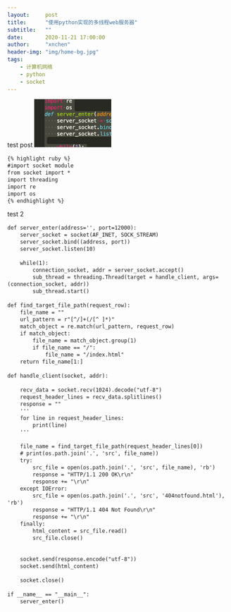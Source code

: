 ```yaml
---
layout:     post
title:      "使用python实现的多线程web服务器"
subtitle:   ""
date:       2020-11-21 17:00:00
author:     "xnchen"
header-img: "img/home-bg.jpg"
tags:
    - 计算机网络
    - python
    - socket
---
```


test post
![](/asset/.2020-11-21-使用python实现的web服务器实验存档_images/166f1748.png)

    {% highlight ruby %}
    #import socket module
    from socket import *
    import threading
    import re
    import os
    {% endhighlight %}
    
test 2

    def server_enter(address='', port=12000):
        server_socket = socket(AF_INET, SOCK_STREAM)
        server_socket.bind((address, port))
        server_socket.listen(10)
    
        while(1):
            connection_socket, addr = server_socket.accept()
            sub_thread = threading.Thread(target = handle_client, args=(connection_socket, addr))
            sub_thread.start()
    
    def find_target_file_path(request_row):
        file_name = ""
        url_pattern = r"[^/]+(/[^ ]*)"
        match_object = re.match(url_pattern, request_row)
        if match_object:
            file_name = match_object.group(1)
            if file_name == "/":
                file_name = "/index.html"
        return file_name[1:]
    
    def handle_client(socket, addr):
    
        recv_data = socket.recv(1024).decode("utf-8")
        request_header_lines = recv_data.splitlines()
        response = ""
        '''
        for line in request_header_lines:
            print(line)
        '''
        
        file_name = find_target_file_path(request_header_lines[0])
        # print(os.path.join('.', 'src', file_name))
        try:
            src_file = open(os.path.join('.', 'src', file_name), 'rb')
            response = "HTTP/1.1 200 OK\r\n"
            response += "\r\n"
        except IOError:
            src_file = open(os.path.join('.', 'src', '404notfound.html'), 'rb')
            response = "HTTP/1.1 404 Not Found\r\n"
            response += "\r\n"
        finally:
            html_content = src_file.read()
            src_file.close()
        
    
        socket.send(response.encode("utf-8"))
        socket.send(html_content)
    
        socket.close()
    
    if __name__ == "__main__":
        server_enter()
            


